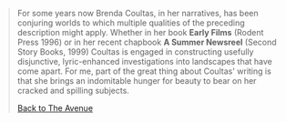 > For some years now Brenda Coultas, in her narratives, has been
> conjuring worlds to which multiple qualities of the preceding
> description might apply. Whether in her book **Early Films** (Rodent
> Press 1996) or in her recent chapbook **A Summer Newsreel** (Second
> Story Books, 1999) Coultas is engaged in constructing usefully
> disjunctive, lyric-enhanced investigations into landscapes that have
> come apart. For me, part of the great thing about Coultas\' writing is
> that she brings an indomitable hunger for beauty to bear on her
> cracked and spilling subjects.
>
> [Back to The Avenue](hunt.html)

